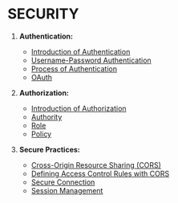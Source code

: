 # SECURITY

1. **Authentication:**
    - [Introduction of Authentication](authentication/introduction-of-authentication.md)
    - [Username-Password Authentication](authentication/username-password.md)
    - [Process of Authentication](authentication/process-of-authentication.md)
    - [OAuth](authentication/oauth.md)

2. **Authorization:**
    - [Introduction of Authorization](authorization/introduction-of-authorization.md)
    - [Authority](authorization/authority.md)
    - [Role](authorization/role.md)
    - [Policy](authorization/policy.md)

3. **Secure Practices:**
    - [Cross-Origin Resource Sharing (CORS)](secure/cors.md)
    - [Defining Access Control Rules with CORS](secure/access-control-cors.md)
    - [Secure Connection](secure/secure-communication.md)
    - [Session Management](secure/session-managment.md)
